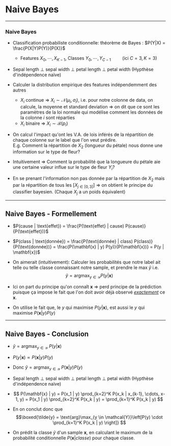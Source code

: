 <!--
<div class="r-hstack">
<div class="r-vstack text-left">



</div>


<div class="r-vstack">



</div>
</div>
-->

# Naive Bayes

---

### Naive Bayes

- Classification probabiliste conditionnelle: théorème de Bayes : $P(Y|X) = \frac{P(X|Y)P(Y)}{P(X)}$
    - Features $X_0, \cdots, X_{K-1}$,  Classes $Y_0, \cdots, Y_{C-1}\qquad$ (ici $C=3, K=3$)
- Sepal length $\perp$ sepal width $\perp$ petal length $\perp$ petal width (Hypthèse d'indépendence naïve)
- Calculer la distribution empirique des features indépendemment des autres
    - $X_i$ continue $\Rightarrow$ $X_i \sim \mathcal{N}(\mu_i, \sigma_i)$, i.e. pour notre colonne de data, on calcule, la moyenne et standard deviation $\Rightarrow$ on dit que ce sont les paramètres de la loi normale qui modélise comment les données de la colonne $i$ sont réparties
    - $X_i$ binaire $\Rightarrow$ $X_i \sim \mathcal{B}(p_i)$ 
- On calcul l'impact qu'ont les V.A. de lois inférés de la répartition de chaque colonne sur le label que l'on veut prédire. 
<br>E.g. Comment la répartition de $X_2$ (longueur du pétale) nous donne une information sur le type de fleur?

- Intuitivement $\Rightarrow$ Comment la probabilité que la longueure du pétale aie une certaine valeur influe sur le type de fleur $Y_i$?

- En se prenant l'information non pas donnée par la répartition de $X_2$ mais par la répartition de tous les $[X_{j \in [0,3]}]$ $\Rightarrow$ on obtient le principe du classifier bayesien. (Chaque $X_j$ a un poids équivalent)

---

## Naive Bayes - Formellement

- $P(cause | \text{effet}) = \frac{P(\text{effet} | cause) P(cause)}{P(\text{effet})}$

- $P(class | \text{donnée}) = \frac{P(\text{donnée} | class) P(class)}{P(\text{donnée})} = \frac{P(\mathbf{x} | y) P(y)}{P(\mathbf{x})} = P(y | \mathbf{x})$

- On aimerait (intuitivement): Calculer les probabilités que notre label ait telle ou telle classe connaissant notre sample, et prendre le max 
$\tilde{y}$ i.e. $$\tilde{y} = \text{arg}\max_{y \in \mathcal{Y}} P(y | \mathbf{x})$$

- Ici on part du principe qu'on connaît $\mathbf{x}\ \Rightarrow$ perd principe de la prédiction puisque ça impose le fait que l'on doit avoir déjà observé <u>*exactement*</u> ce $\mathbf{x}$.

- On utilise le fait que, le $y$ qui maximise $P(y|\mathbf{x})$, est aussi le $y$ qui maximise $P(\mathbf{x}|y)P(y)$

---

## Naive Bayes - Conclusion

- $\displaystyle \tilde{y} = \text{arg}\max_{y \in \mathcal{Y}}\ P(y | \mathbf{x})$

- $P(y|\mathbf{x}) \propto P(\mathbf{x}|y)P(y)$

- Donc $\displaystyle \tilde{y} = \text{arg}\max_{y \in \mathcal{Y}}\ P(\mathbf{x}|y)P(y)$
- Sepal length $\perp$ sepal width $\perp$ petal length $\perp$ petal width (Hypthèse d'indépendence naïve)
- $$
P(\mathbf{x} | y) = P(x_1 | y) \prod_{k=2}^K P(x_k | x_{k-1}, \cdots, x-1, y) = 
P(x_1 | y) \prod_{k=2}^K P(x_k | y) = \prod_{k=1}^K P(x_k | y)
$$
- En on conclut donc que $$\boxed{\tilde{y} = 
\text{arg}\max_{y \in \mathcal{Y}}\left[P(y) \cdot \prod_{k=1}^K P(x_k | y) \right]}
$$

- On prédit la classe $\tilde{y}$ d'un sample $\mathbf{x}$, en calculant le maximum de la probabilité conditionnelle $P(\mathbf{x} | classe)$ pour chaque classe.

